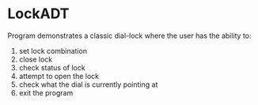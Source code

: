 # LockADT

Program demonstrates a classic dial-lock where the user has the ability to:

1) set lock combination
2) close lock
3) check status of lock
4) attempt to open the lock
5) check what the dial is currently pointing at
6) exit the program
